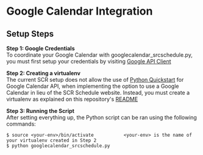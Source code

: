 # Google Calendar Integration

## Setup Steps
**Step 1: Google Credentials** <br/>
To coordinate your Google Calendar with googlecalendar_srcschedule.py, you must first setup your credentials by visiting [Google API Client](https://github.com/googleapis/google-api-python-client)

**Step 2: Creating a virtualenv** <br/>
The current SCR setup does not allow the use of [Python Quickstart](https://developers.google.com/calendar/quickstart/python) for Google Calendar API, when implementing the option to use a Google Calendar in lieu of the SCR Schedule website. Instead, you must create a virtualenv as explained on this repository's [README](https://github.com/googleapis/google-api-python-client/blob/master/README.md)

**Step 3: Running the Script** <br/>
After setting everything up, the Python script can be ran using the following commands: <br/>

```
$ source <your-env>/bin/activate           <your-env> is the name of your virtualenv created in Step 2 
$ python googlecalendar_srcschedule.py
```
